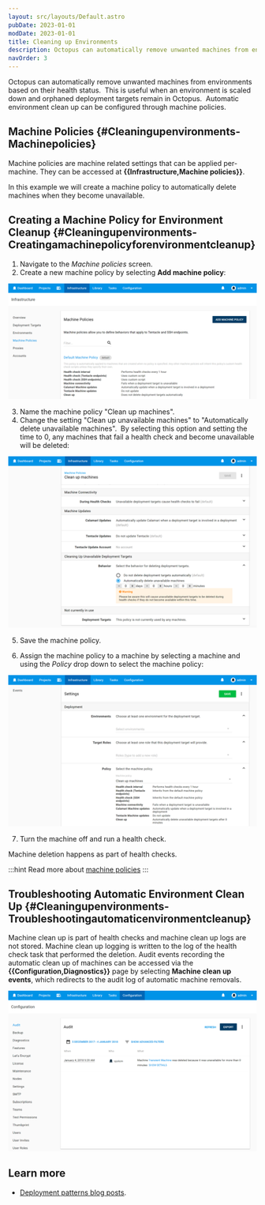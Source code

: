 ```yaml
---
layout: src/layouts/Default.astro
pubDate: 2023-01-01
modDate: 2023-01-01
title: Cleaning up Environments
description: Octopus can automatically remove unwanted machines from environments based on their health status.  
navOrder: 3
---
```


Octopus can automatically remove unwanted machines from environments based on their health status.  This is useful when an environment is scaled down and orphaned deployment targets remain in Octopus.  Automatic environment clean up can be configured through machine policies.

## Machine Policies {#Cleaningupenvironments-Machinepolicies}

Machine policies are machine related settings that can be applied per-machine. They can be accessed at **{{Infrastructure,Machine policies}}**.

In this example we will create a machine policy to automatically delete machines when they become unavailable.

## Creating a Machine Policy for Environment Cleanup {#Cleaningupenvironments-Creatingamachinepolicyforenvironmentcleanup}

1. Navigate to the *Machine policies* screen.
2. Create a new machine policy by selecting **Add machine policy**:

![](/docs/deployments/patterns/elastic-and-transient-environments/images/creating-machine-policy.png "width=500")

3. Name the machine policy "Clean up machines".
4. Change the setting "Clean up unavailable machines" to "Automatically delete unavailable machines".  By selecting this option and setting the time to 0, any machines that fail a health check and become unavailable will be deleted:

![](/docs/deployments/patterns/elastic-and-transient-environments/images/cleanup-setting.png "width=500")

5. Save the machine policy.

6. Assign the machine policy to a machine by selecting a machine and using the *Policy* drop down to select the machine policy:

![](/docs/deployments/patterns/elastic-and-transient-environments/images/assign-to-machine.png "width=500")

7. Turn the machine off and run a health check.

Machine deletion happens as part of health checks.


:::hint
Read more about [machine policies](/docs/infrastructure/deployment-targets/machine-policies)
:::

## Troubleshooting Automatic Environment Clean Up {#Cleaningupenvironments-Troubleshootingautomaticenvironmentcleanup}

Machine clean up is part of health checks and machine clean up logs are not stored.  Machine clean up logging is written to the log of the health check task that performed the deletion.  Audit events recording the automatic clean up of machines can be accessed via the **{{Configuration,Diagnostics}}** page by selecting **Machine clean up events**, which redirects to the audit log of automatic machine removals.

![](/docs/deployments/patterns/elastic-and-transient-environments/images/deletion-audit.png "width=500")

## Learn more

- [Deployment patterns blog posts](https://octopus.com/blog/tag/Deployment%20Patterns).